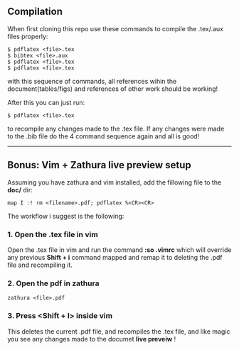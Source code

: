 ## Compilation

When first cloning this repo use these commands to compile the .tex/.aux files properly:

```console
$ pdflatex <file>.tex
$ bibtex <file>.aux
$ pdflatex <file>.tex
$ pdflatex <file>.tex
```

with this sequence of commands, all references wihin the document(tables/figs) and references
of other work should be working!

After this you can just run:

```console
$ pdflatex <file>.tex
```

to recompile any changes made to the .tex file.  If any changes were made to the .bib file do 
the 4 command sequence again and all is good!

___

## Bonus: Vim + Zathura live preview setup

Assuming you have zathura and vim installed, add the fillowing file to the **doc/** dir:

```bash, .vimrc
map I :! rm <filename>.pdf; pdflatex %<CR><CR>
```

The workflow i suggest is the following:

### 1. Open the .tex file in vim

Open the .tex file in vim and run the command **:so .vimrc** which will override
any previous **Shift + i** command mapped and remap it to deleting the .pdf file and 
recompiling it.

### 2. Open the pdf in zathura
```
zathura <file>.pdf
```

### 3. Press <Shift + I> inside vim

This deletes the current .pdf file, and recompiles the .tex file, and like magic you see 
any changes made to the documet **live preveiw** !


